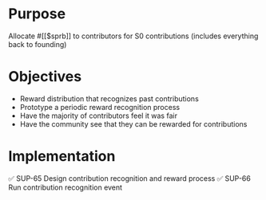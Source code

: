 # Purpose
Allocate #[[$sprb]] to contributors for S0 contributions (includes everything back to founding)
# Objectives
- Reward distribution that recognizes past contributions
- Prototype a periodic reward recognition process
- Have the majority of contributors feel it was fair
- Have the community see that they can be rewarded for contributions

# Implementation
✅ SUP-65 Design contribution recognition and reward process
✅ SUP-66 Run contribution recognition event